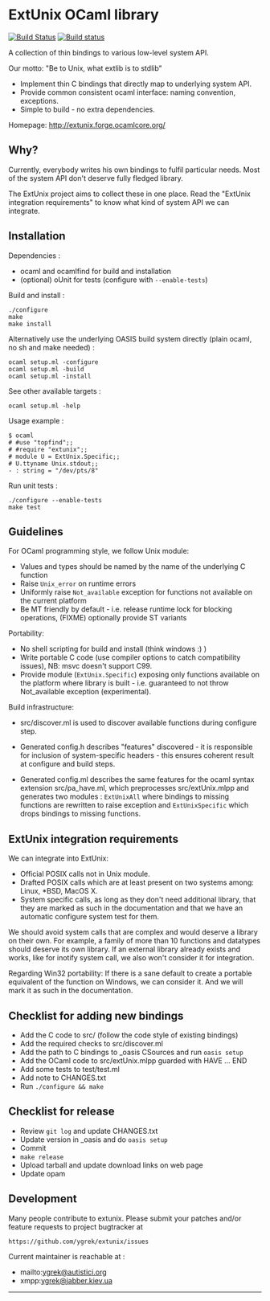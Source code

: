 
ExtUnix OCaml library
=====================

[![Build Status](https://travis-ci.org/ygrek/extunix.svg?branch=master)](https://travis-ci.org/ygrek/extunix)
[![Build status](https://ci.appveyor.com/api/projects/status/66fpgc2qol5fu30g?svg=true)](https://ci.appveyor.com/project/ygrek/extunix/branch/master)

A collection of thin bindings to various low-level system API.

Our motto: "Be to Unix, what extlib is to stdlib"

 * Implement thin C bindings that directly map to underlying system API.
 * Provide common consistent ocaml interface: naming convention, exceptions.
 * Simple to build - no extra dependencies.

Homepage: http://extunix.forge.ocamlcore.org/

Why?
----

Currently, everybody writes his own bindings to fulfil particular needs. Most
of the system API don't deserve fully fledged library.

The ExtUnix project aims to collect these in one place. Read the "ExtUnix
integration requirements" to know what kind of system API we can integrate.

Installation
------------

Dependencies :
  * ocaml and ocamlfind for build and installation
  * (optional) oUnit for tests (configure with `--enable-tests`)

Build and install :

    ./configure
    make
    make install

Alternatively use the underlying OASIS build system directly (plain ocaml,
no sh and make needed) :

    ocaml setup.ml -configure
    ocaml setup.ml -build
    ocaml setup.ml -install

See other available targets :

    ocaml setup.ml -help

Usage example :

    $ ocaml
    # #use "topfind";;
    # #require "extunix";;
    # module U = ExtUnix.Specific;;
    # U.ttyname Unix.stdout;;
    - : string = "/dev/pts/8"

Run unit tests :

    ./configure --enable-tests
    make test

Guidelines
----------

For OCaml programming style, we follow Unix module:
* Values and types should be named by the name of the underlying C function
* Raise `Unix_error` on runtime errors
* Uniformly raise `Not_available` exception for functions not available on the
  current platform
* Be MT friendly by default - i.e. release runtime lock for blocking
  operations, (FIXME) optionally provide ST variants

Portability:
* No shell scripting for build and install (think windows :) )
* Write portable C code (use compiler options to catch compatibility issues),
  NB: msvc doesn't support C99.
* Provide module (`ExtUnix.Specific`) exposing only functions available on the
  platform where library is built - i.e. guaranteed to not throw
  Not_available exception (experimental).

Build infrastructure:
* src/discover.ml is used to discover available functions during configure
  step.

* Generated config.h describes "features" discovered - it is responsible for
  inclusion of system-specific headers - this ensures coherent result at
  configure and build steps.

* Generated config.ml describes the same features for the ocaml syntax
  extension src/pa_have.ml, which preprocesses src/extUnix.mlpp and generates
  two modules : `ExtUnixAll` where bindings to missing functions are rewritten
  to raise exception and `ExtUnixSpecific` which drops bindings to missing
  functions.

ExtUnix integration requirements
--------------------------------

We can integrate into ExtUnix:
  * Official POSIX calls not in Unix module.
  * Drafted POSIX calls which are at least present on two systems among:
    Linux, *BSD, MacOS X.
  * System specific calls, as long as they don't need additional library,
    that they are marked as such in the documentation and that we have an
    automatic configure system test for them.

We should avoid system calls that are complex and would deserve a library on
their own. For example, a family of more than 10 functions and datatypes should
deserve its own library. If an external library already exists and works, like
for inotify system call, we also won't consider it for integration.

Regarding Win32 portability:
If there is a sane default to create a portable equivalent of the function on
Windows, we can consider it. And we will mark it as such in the documentation.

Checklist for adding new bindings
---------------------------------

* Add the C code to src/ (follow the code style of existing bindings)
* Add the required checks to src/discover.ml
* Add the path to C bindings to _oasis CSources and run `oasis setup`
* Add the OCaml code to src/extUnix.mlpp guarded with HAVE ... END
* Add some tests to test/test.ml
* Add note to CHANGES.txt
* Run `./configure && make`

Checklist for release
---------------------

* Review `git log` and update CHANGES.txt
* Update version in _oasis and do `oasis setup`
* Commit
* `make release`
* Upload tarball and update download links on web page
* Update opam

Development
-----------

Many people contribute to extunix. Please submit your patches and/or feature requests
to project bugtracker at

	https://github.com/ygrek/extunix/issues

Current maintainer is reachable at :

  * mailto:ygrek@autistici.org
  * xmpp:ygrek@jabber.kiev.ua

----

